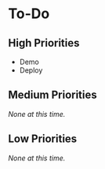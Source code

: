 # To-Do

## High Priorities

- Demo
- Deploy

## Medium Priorities

_None at this time._

## Low Priorities

_None at this time._
